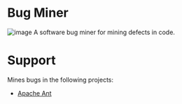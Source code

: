 # Bug Miner


![image](https://user-images.githubusercontent.com/1433964/32741979-0369b01a-c876-11e7-8ae4-c4811e9b6dc3.png)
A software bug miner for mining defects in code.

# Support
Mines bugs in the following projects:
  - [Apache Ant](https://github.com/apache/ant)
